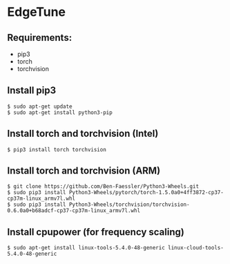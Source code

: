# EdgeTune

## Requirements:

- pip3
- torch
- torchvision

## Install pip3
```Shell
$ sudo apt-get update
$ sudo apt-get install python3-pip
```

## Install torch and torchvision (Intel)

```Shell
$ pip3 install torch torchvision 
```

## Install torch and torchvision (ARM)
```Shell
$ git clone https://github.com/Ben-Faessler/Python3-Wheels.git
$ sudo pip3 install Python3-Wheels/pytorch/torch-1.5.0a0+4ff3872-cp37-cp37m-linux_armv7l.whl
$ sudo pip3 install Python3-Wheels/torchvision/torchvision-0.6.0a0+b68adcf-cp37-cp37m-linux_armv7l.whl
```

## Install cpupower (for frequency scaling)

```Shell
$ sudo apt-get install linux-tools-5.4.0-48-generic linux-cloud-tools-5.4.0-48-generic
```
